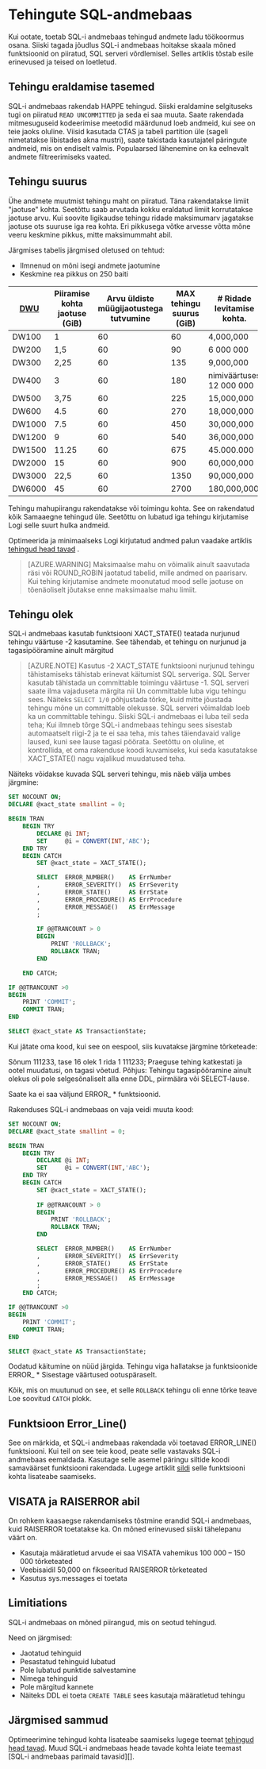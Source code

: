 <properties
   pageTitle="SQL-i andmebaas tehingute | Microsoft Azure'i"
   description="Näpunäiteid tehingud arendamise lahenduste rakendamisel SQL Azure'i andmebaas."
   services="sql-data-warehouse"
   documentationCenter="NA"
   authors="jrowlandjones"
   manager="barbkess"
   editor=""/>

<tags
   ms.service="sql-data-warehouse"
   ms.devlang="NA"
   ms.topic="article"
   ms.tgt_pltfrm="NA"
   ms.workload="data-services"
   ms.date="07/31/2016"
   ms.author="jrj;barbkess;sonyama"/>

# <a name="transactions-in-sql-data-warehouse"></a>Tehingute SQL-andmebaas

Kui ootate, toetab SQL-i andmebaas tehingud andmete ladu töökoormus osana. Siiski tagada jõudlus SQL-i andmebaas hoitakse skaala mõned funktsioonid on piiratud, SQL serveri võrdlemisel. Selles artiklis tõstab esile erinevused ja teised on loetletud. 

## <a name="transaction-isolation-levels"></a>Tehingu eraldamise tasemed
SQL-i andmebaas rakendab HAPPE tehingud. Siiski eraldamine selgituseks tugi on piiratud `READ UNCOMMITTED` ja seda ei saa muuta. Saate rakendada mitmesuguseid kodeerimise meetodid määrdunud loeb andmeid, kui see on teie jaoks oluline. Viisid kasutada CTAS ja tabeli partition üle (sageli nimetatakse libistades akna mustri), saate takistada kasutajatel päringute andmeid, mis on endiselt valmis. Populaarsed lähenemine on ka eelnevalt andmete filtreerimiseks vaated.  

## <a name="transaction-size"></a>Tehingu suurus
Ühe andmete muutmist tehingu maht on piiratud. Täna rakendatakse limiit "jaotuse" kohta. Seetõttu saab arvutada kokku eraldatud limiit korrutatakse jaotuse arvu. Kui soovite ligikaudse tehingu ridade maksimumarv jagatakse jaotuse ots suuruse iga rea kohta. Eri pikkusega võtke arvesse võtta mõne veeru keskmine pikkus, mitte maksimummaht abil.

Järgmises tabelis järgmised oletused on tehtud:

* Ilmnenud on mõni isegi andmete jaotumine 
* Keskmine rea pikkus on 250 baiti

| [DWU][]    | Piiramise kohta jaotuse (GiB) | Arvu üldiste müügijaotustega tutvumine | MAX tehingu suurus (GiB) | # Ridade levitamise kohta. | Max ridade kande kohta |
| ------ | -------------------------- | ----------------------- | -------------------------- | ----------------------- | ------------------------ |
| DW100  |  1                         | 60                      |   60                       |   4,000,000             |    240,000,000           |
| DW200  |  1,5                       | 60                      |   90                       |   6 000 000             |    360,000,000           |
| DW300  |  2,25                      | 60                      |  135                       |   9,000,000             |    540,000,000           |
| DW400  |  3                         | 60                      |  180                       |  nimiväärtuses 12 000 000             |    720,000,000           |
| DW500  |  3,75                      | 60                      |  225                       |  15,000,000             |    900,000,000           |
| DW600  |  4.5                       | 60                      |  270                       |  18,000,000             |  1,080,000,000           |
| DW1000 |  7.5                       | 60                      |  450                       |  30,000,000             |  1,800,000,000           |
| DW1200 |  9                         | 60                      |  540                       |  36,000,000             |  2,160,000,000           |
| DW1500 | 11.25                      | 60                      |  675                       |  45.000.000             |  2,700,000,000           |
| DW2000 | 15                         | 60                      |  900                       |  60,000,000             |  3,600,000,000           |
| DW3000 | 22,5                       | 60                      |  1350                     |  90,000,000             |  5,400,000,000           |
| DW6000 | 45                         | 60                      |  2700                     | 180,000,000             | 10,800,000,000           |

Tehingu mahupiirangu rakendatakse või toimingu kohta. See on rakendatud kõik Samaaegne tehingud üle. Seetõttu on lubatud iga tehingu kirjutamise Logi selle suurt hulka andmeid. 

Optimeerida ja minimaalseks Logi kirjutatud andmed palun vaadake artiklis [tehingud head tavad][] .

> [AZURE.WARNING] Maksimaalse mahu on võimalik ainult saavutada räsi või ROUND_ROBIN jaotatud tabelid, mille andmed on paarisarv. Kui tehing kirjutamise andmete moonutatud mood selle jaotuse on tõenäoliselt jõutakse enne maksimaalse mahu limiit.
<!--REPLICATED_TABLE-->

## <a name="transaction-state"></a>Tehingu olek
SQL-i andmebaas kasutab funktsiooni XACT_STATE() teatada nurjunud tehingu väärtuse -2 kasutamine. See tähendab, et tehingu on nurjunud ja tagasipööramine ainult märgitud

> [AZURE.NOTE] Kasutus -2 XACT_STATE funktsiooni nurjunud tehingu tähistamiseks tähistab erinevat käitumist SQL serveriga. SQL Server kasutab tähistada un committable toimingu väärtuse -1. SQL serveri saate ilma vajaduseta märgita nii Un committable luba vigu tehingu sees. Näiteks `SELECT 1/0` põhjustada tõrke, kuid mitte jõustada tehingu mõne un committable olekusse. SQL serveri võimaldab loeb ka un committable tehingu. Siiski SQL-i andmebaas ei luba teil seda teha; Kui ilmneb tõrge SQL-i andmebaas tehingu sees sisestab automaatselt riigi-2 ja te ei saa teha, mis tahes täiendavaid valige laused, kuni see lause tagasi pöörata. Seetõttu on oluline, et kontrollida, et oma rakenduse koodi kuvamiseks, kui seda kasutatakse XACT_STATE() nagu vajalikud muudatused teha.

Näiteks võidakse kuvada SQL serveri tehingu, mis näeb välja umbes järgmine:

```sql
SET NOCOUNT ON;
DECLARE @xact_state smallint = 0;

BEGIN TRAN
    BEGIN TRY
        DECLARE @i INT;
        SET     @i = CONVERT(INT,'ABC');
    END TRY
    BEGIN CATCH
        SET @xact_state = XACT_STATE();

        SELECT  ERROR_NUMBER()    AS ErrNumber
        ,       ERROR_SEVERITY()  AS ErrSeverity
        ,       ERROR_STATE()     AS ErrState
        ,       ERROR_PROCEDURE() AS ErrProcedure
        ,       ERROR_MESSAGE()   AS ErrMessage
        ;
        
        IF @@TRANCOUNT > 0
        BEGIN
            PRINT 'ROLLBACK';
            ROLLBACK TRAN;
        END

    END CATCH;

IF @@TRANCOUNT >0
BEGIN
    PRINT 'COMMIT';
    COMMIT TRAN;
END

SELECT @xact_state AS TransactionState;
```

Kui jätate oma kood, kui see on eespool, siis kuvatakse järgmine tõrketeade:

Sõnum 111233, tase 16 olek 1 rida 1 111233; Praeguse tehing katkestati ja ootel muudatusi, on tagasi võetud. Põhjus: Tehingu tagasipööramine ainult olekus oli pole selgesõnaliselt alla enne DDL, piirmäära või SELECT-lause.

Saate ka ei saa väljund ERROR_ * funktsioonid.

Rakenduses SQL-i andmebaas on vaja veidi muuta kood:

```sql
SET NOCOUNT ON;
DECLARE @xact_state smallint = 0;

BEGIN TRAN
    BEGIN TRY
        DECLARE @i INT;
        SET     @i = CONVERT(INT,'ABC');
    END TRY
    BEGIN CATCH
        SET @xact_state = XACT_STATE();
        
        IF @@TRANCOUNT > 0
        BEGIN
            PRINT 'ROLLBACK';
            ROLLBACK TRAN;
        END

        SELECT  ERROR_NUMBER()    AS ErrNumber
        ,       ERROR_SEVERITY()  AS ErrSeverity
        ,       ERROR_STATE()     AS ErrState
        ,       ERROR_PROCEDURE() AS ErrProcedure
        ,       ERROR_MESSAGE()   AS ErrMessage
        ;
    END CATCH;

IF @@TRANCOUNT >0
BEGIN
    PRINT 'COMMIT';
    COMMIT TRAN;
END

SELECT @xact_state AS TransactionState;
```

Oodatud käitumine on nüüd järgida. Tehingu viga hallatakse ja funktsioonide ERROR_ * Sisestage väärtused ootuspäraselt.

Kõik, mis on muutunud on see, et selle `ROLLBACK` tehingu oli enne tõrke teave Loe soovitud `CATCH` plokk.

## <a name="errorline-function"></a>Funktsioon Error_Line()
See on märkida, et SQL-i andmebaas rakendada või toetavad ERROR_LINE() funktsiooni. Kui teil on see teie kood, peate selle vastavaks SQL-i andmebaas eemaldada. Kasutage selle asemel päringu siltide koodi samaväärset funktsiooni rakendada. Lugege artiklit [sildi][] selle funktsiooni kohta lisateabe saamiseks.

## <a name="using-throw-and-raiserror"></a>VISATA ja RAISERROR abil
On rohkem kaasaegse rakendamiseks tõstmine erandid SQL-i andmebaas, kuid RAISERROR toetatakse ka. On mõned erinevused siiski tähelepanu väärt on.

- Kasutaja määratletud arvude ei saa VISATA vahemikus 100 000 – 150 000 tõrketeated
- Veebisaidil 50,000 on fikseeritud RAISERROR tõrketeated
- Kasutus sys.messages ei toetata

## <a name="limitiations"></a>Limitiations
SQL-i andmebaas on mõned piirangud, mis on seotud tehingud.

Need on järgmised:

- Jaotatud tehinguid
- Pesastatud tehinguid lubatud
- Pole lubatud punktide salvestamine
- Nimega tehinguid
- Pole märgitud kannete
- Näiteks DDL ei toeta `CREATE TABLE` sees kasutaja määratletud tehingu

## <a name="next-steps"></a>Järgmised sammud
Optimeerimine tehingud kohta lisateabe saamiseks lugege teemat [tehingud head tavad][].  Muud SQL-i andmebaas heade tavade kohta leiate teemast [SQL-i andmebaas parimaid tavasid][].

<!--Image references-->

<!--Article references-->
[DWU]: ./sql-data-warehouse-overview-what-is.md#data-warehouse-units
[development overview]: ./sql-data-warehouse-overview-develop.md
[Tehingud head tavad]: ./sql-data-warehouse-develop-best-practices-transactions.md
[SQL-i andmebaas head tavad]: ./sql-data-warehouse-best-practices.md
[SILDI]: ./sql-data-warehouse-develop-label.md

<!--MSDN references-->

<!--Other Web references-->
